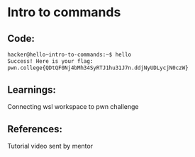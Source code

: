 # Intro to commands
## Code:
```bash
hacker@hello~intro-to-commands:~$ hello
Success! Here is your flag:
pwn.college{QDtQF0Nj4bMh34SyRTJ1hu31J7n.ddjNyUDLycjN0czW}
```
## Learnings:
Connecting wsl workspace to pwn challenge

## References:
Tutorial video sent by mentor 
